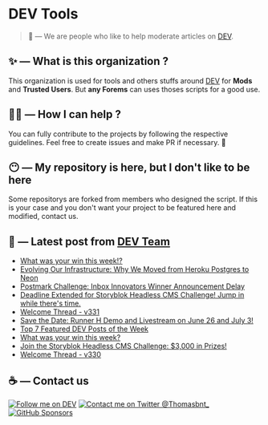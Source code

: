 # DEV Tools

> 🔧 — We are people who like to help moderate articles on [DEV](https://dev.to).

## ✨ — What is this organization ?

This organization is used for tools and others stuffs around [DEV](https://dev.to) for **Mods** and **Trusted Users**. But __any Forems__ can uses thoses scripts for a good use.


## 💪🏼 — How I can help ?

You can fully contribute to the projects by following the respective guidelines. Feel free to create issues and make PR if necessary. 🎉

## 😶 — My repository is here, but I don't like to be here

Some repositorys are forked from members who designed the script. If this is your case and you don't want your project to be featured here and modified, contact us.

## 📝 — Latest post from [DEV Team](https://dev.to/devteam)

<!-- BLOG-POST-LIST:START -->
- [What was your win this week!?](https://dev.to/devteam/what-was-your-win-this-week-2kkb)
- [Evolving Our Infrastructure: Why We Moved from Heroku Postgres to Neon](https://dev.to/devteam/evolving-our-infrastructure-why-we-moved-from-heroku-postgres-to-neon-1928)
- [Postmark Challenge: Inbox Innovators Winner Announcement Delay](https://dev.to/devteam/postmark-challenge-inbox-innovators-winner-announcement-delay-400i)
- [Deadline Extended for Storyblok Headless CMS Challenge! Jump in while there&#39;s time.](https://dev.to/devteam/deadline-extended-for-storyblok-headless-cms-challenge-jump-in-while-theres-time-15m8)
- [Welcome Thread - v331](https://dev.to/devteam/welcome-thread-v331-550e)
- [Save the Date: Runner H Demo and Livestream on June 26 and July 3!](https://dev.to/devteam/save-the-date-runner-h-demo-and-livestream-on-june-26-and-july-3-3alf)
- [Top 7 Featured DEV Posts of the Week](https://dev.to/devteam/top-7-featured-dev-posts-of-the-week-17pe)
- [What was your win this week?](https://dev.to/devteam/what-was-your-win-this-week-bbf)
- [Join the Storyblok Headless CMS Challenge: $3,000 in Prizes!](https://dev.to/devteam/join-the-storyblok-headless-cms-challenge-3000-in-prizes-154n)
- [Welcome Thread - v330](https://dev.to/devteam/welcome-thread-v330-55km)
<!-- BLOG-POST-LIST:END -->


## ☕ — Contact us

[![Follow me on DEV](https://img.shields.io/badge/dev.to-%2308090A.svg?&style=for-the-badge&logo=dev.to&logoColor=white&alt=devto)](https://dev.to/thomasbnt)
[![Contact me on Twitter @Thomasbnt_](https://img.shields.io/badge/Contact%20me%20on%20Twitter-%231DA1F2.svg?&style=for-the-badge&logo=twitter&logoColor=white&alt=twitter)](https://twitter.com/messages/1142357270-1142357270?text=Hello,%20I%20contact%20you%20from%20devtotools%20&recipient_id=1142357270) [![GitHub Sponsors](https://img.shields.io/badge/Sponsor%20me-%23EA54AE.svg?&style=for-the-badge&logo=github-sponsors&logoColor=white)](https://github.com/sponsors/thomasbnt)


